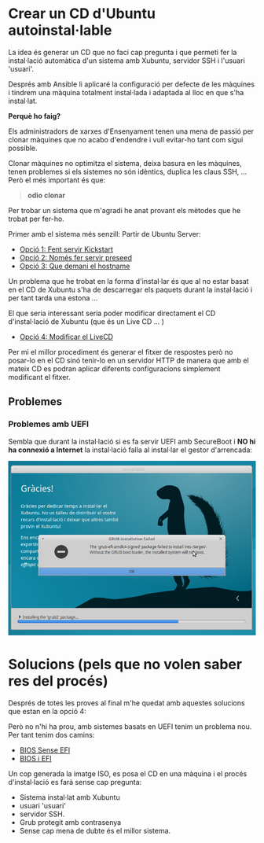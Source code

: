 Crear un CD d'Ubuntu autoinstal·lable
================================
La idea és generar un CD que no faci cap pregunta i que permeti fer la instal·lació automàtica d'un sistema amb Xubuntu, servidor SSH i l'usuari 'usuari'.

Després amb Ansible li aplicaré la configuració per defecte de les màquines i tindrem una màquina totalment instal·lada i adaptada al lloc en que s'ha instal·lat.

**Perquè ho faig?**

Els administradors de xarxes d'Ensenyament tenen una mena de passió per clonar màquines que no acabo d'endendre i vull evitar-ho tant com sigui possible.

Clonar màquines no optimitza el sistema, deixa basura en les màquines, tenen problemes si els sistemes no són idèntics, duplica les claus SSH, ... Però el més important és que:

> **odio clonar** 

Per trobar un sistema que m'agradi he anat provant els mètodes que he trobat per fer-ho. 

Primer amb el sistema més senzill: Partir de Ubuntu Server:

* [Opció 1: Fent servir Kickstart](kickstart/README.md)
* [Opció 2: Només fer servir preseed](preseed/README.md)
* [Opció 3: Que demani el hostname](hostdemand/README.md)

Un problema que he trobat en la forma d'instal·lar és que al no estar basat en el CD de Xubuntu s'ha de descarregar els paquets durant la instal·lació i per tant tarda una estona ...

El que seria interessant seria poder modificar directament el CD d'instal·lació de Xubuntu (que és un Live CD ... )

* [Opció 4: Modificar el LiveCD](xubuntu/README.md)

Per mi el millor procediment és generar el fitxer de respostes però no posar-lo en el CD sinó tenir-lo en un servidor HTTP de manera que amb el mateix CD es podran aplicar diferents configuracions simplement modificant el fitxer.

Problemes
-----------------------

### Problemes amb UEFI
Sembla que durant la instal·lació si es fa servir UEFI amb SecureBoot i **NO hi ha connexió a Internet** la instal·lació falla al instal·lar el gestor d'arrencada:

![falla](imatges/uefail.png)

Solucions (pels que no volen saber res del procés)
========================================================

Després de totes les proves al final m'he quedat amb aquestes solucions que estan en la opció 4:

Però no n'hi ha prou, amb sistemes basats en UEFI tenim un problema nou. Per tant tenim dos camins:

* [BIOS Sense EFI](https://github.com/utrescu/ubuntu-sense-mans/blob/master/xubuntu/NoEFI.md)
* [BIOS i EFI](https://github.com/utrescu/ubuntu-sense-mans/blob/master/xubuntu/EFI.md)

Un cop generada la imatge ISO, es posa el CD en una màquina i el procés d'instal·lació es farà sense cap pregunta:

- Sistema instal·lat amb Xubuntu
- usuari 'usuari'
- servidor SSH.
- Grub protegit amb contrasenya
- Sense cap mena de dubte és el millor sistema.
